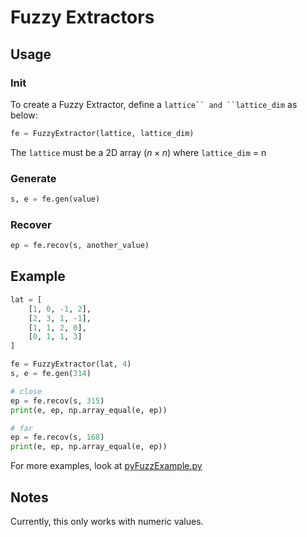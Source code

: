 # Fuzzy Extractors

## Usage

### Init

To create a Fuzzy Extractor, define a ```lattice`` and ``lattice_dim``` as below: 
```py
fe = FuzzyExtractor(lattice, lattice_dim)
```
The ```lattice``` must be a 2D array ($n \times n$) where ```lattice_dim``` = n

### Generate

```py
s, e = fe.gen(value)
```

### Recover

```py
ep = fe.recov(s, another_value)
```

## Example

```py
lat = [
    [1, 0, -1, 2],
    [2, 3, 1, -1],
    [1, 1, 2, 0], 
    [0, 1, 1, 3]
]

fe = FuzzyExtractor(lat, 4)
s, e = fe.gen(314)

# close
ep = fe.recov(s, 315)
print(e, ep, np.array_equal(e, ep))

# far
ep = fe.recov(s, 168)
print(e, ep, np.array_equal(e, ep))
```

For more examples, look at [pyFuzzExample.py](https://github.com/spaceybread/crispy-fiesta/blob/main/pyFuzzExample.py)

## Notes

Currently, this only works with numeric values. 